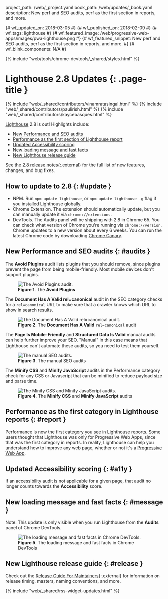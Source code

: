 project_path: /web/_project.yaml
book_path: /web/updates/_book.yaml
description: New perf and SEO audits, perf as the first section in reports, and more.

{# wf_updated_on: 2018-03-05 #}
{# wf_published_on: 2018-02-09 #}
{# wf_tags: lighthouse #}
{# wf_featured_image: /web/progressive-web-apps/images/pwa-lighthouse.png #}
{# wf_featured_snippet: New perf and SEO audits, perf as the first section in reports, and more. #}
{# wf_blink_components: N/A #}

{% include "web/tools/chrome-devtools/_shared/styles.html" %}

# Lighthouse 2.8 Updates {: .page-title }

{% include "web/_shared/contributors/vinamratasingal.html" %}
{% include "web/_shared/contributors/paulirish.html" %}
{% include "web/_shared/contributors/kaycebasques.html" %}

[Lighthouse](/web/tools/lighthouse) 2.8 is out! Highlights include:

* [New Performance and SEO audits](#audits)
* [Performance as the first section of Lighthouse report](#report)
* [Updated Accessibility scoring](#a11y)
* [New loading message and fast facts](#message)
* [New Lighthouse release guide](#release)

See the [2.8 release notes][RN]{:.external} for the full list of new features, changes, and bug
fixes.

[RN]: https://github.com/GoogleChrome/lighthouse/releases/tag/v2.8.0

## How to update to 2.8 {: #update }

* NPM. Run `npm update lighthouse`, or `npm update lighthouse -g` flag if you installed
  Lighthouse globally.
* Chrome Extension. The extension should automatically update, but you can manually update it
  via `chrome://extensions`.
* DevTools. The Audits panel will be shipping with 2.8 in Chrome 65. You can check what version
  of Chrome you're running via `chrome://version`. Chrome updates to a new version about every
  6 weeks. You can run the latest Chrome code by downloading [Chrome Canary][Canary].

[Canary]: https://www.google.com/chrome/browser/canary.html

## New Performance and SEO audits {: #audits }

The **Avoid Plugins** audit lists plugins that you should remove, since plugins prevent the
page from being mobile-friendly. Most mobile devices don't support plugins.

<figure>
  <img src="/web/updates/images/2018/02/plugins.png"
       alt="The Avoid Plugins audit."/>
  <figcaption>
    <b>Figure 1</b>. The <b>Avoid Plugins</b audit
  </figcaption>
</figure>

The **Document Has A Valid rel=canonical** audit in the SEO category checks for a
`rel=canonical` URL to make sure that a crawler knows which URL to show in search results.

<figure>
  <img src="/web/updates/images/2018/02/canonical.png"
       alt="The Document Has A Valid rel=canonical audit."/>
  <figcaption>
    <b>Figure 2</b>. The <b>Document Has A Valid</b> <code>rel=canonical</code> audit
  </figcaption>
</figure>

The **Page Is Mobile-Friendly** and **Structured Data Is Valid** manual audits can help further
improve your SEO. "Manual" in this case means that Lighthouse can't automate these audits, so
you need to test them yourself.

<figure>
  <img src="/web/updates/images/2018/02/manual.png"
       alt="The manual SEO audits."/>
  <figcaption>
    <b>Figure 3</b>. The manual SEO audits
  </figcaption>
</figure>

The **Minify CSS** and **Minify JavaScript** audits in the Performance category check for any
CSS or Javascript that can be minified to reduce payload size and parse time.

<figure>
  <img src="/web/updates/images/2018/02/minify.png"
       alt="The Minify CSS and Minify JavaScript audits."/>
  <figcaption>
    <b>Figure 4</b>. The <b>Minify CSS</b> and <b>Minify JavaScript</b> audits
  </figcaption>
</figure>

## Performance as the first category in Lighthouse reports {: #report }

Performance is now the first category you see in Lighthouse reports. Some users thought that
Lighthouse was only for Progressive Web Apps, since that was the first category in reports. In
reality, Lighthouse can help you understand how to improve any web page, whether or not it's
a [Progressive Web App][PWA].

[PWA]: /web/progressive-web-apps/

## Updated Accessibility scoring {: #a11y }

If an accessibility audit is not applicable for a given page, that audit no longer counts
towards the **Accessibility** score.

## New loading message and fast facts {: #message }

Note: This update is only visible when you run Lighthouse from the **Audits** panel of Chrome
DevTools.

<figure>
  <img src="/web/updates/images/2018/02/LOAD.gif"
       alt="The loading message and fast facts in Chrome DevTools."/>
  <figcaption>
    <b>Figure 5</b>. The loading message and fast facts in Chrome DevTools
  </figcaption>
</figure>

## New Lighthouse release guide {: #release }

Check out the [Release Guide For Maintainers][release]{:.external} for information on
release timing, masters, naming conventions, and more.

[release]: https://github.com/GoogleChrome/lighthouse/blob/master/docs/releasing.md

{% include "web/_shared/rss-widget-updates.html" %}
